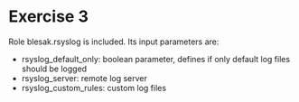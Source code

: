 # Exercise 3
Role blesak.rsyslog is included. Its input parameters are:
*  rsyslog_default_only: boolean parameter, defines if only default log files should be logged
*  rsyslog_server: remote log server
*  rsyslog_custom_rules: custom log files